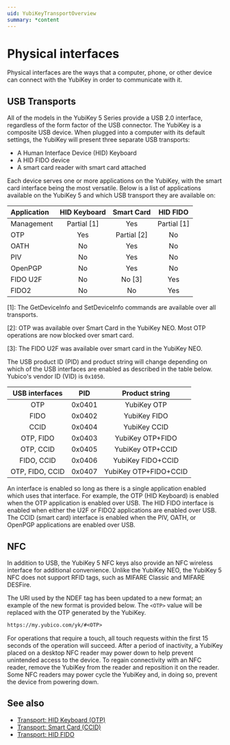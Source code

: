 ```yaml
---
uid: YubiKeyTransportOverview
summary: *content
---
```


<!-- Copyright 2021 Yubico AB

Licensed under the Apache License, Version 2.0 (the "License");
you may not use this file except in compliance with the License.
You may obtain a copy of the License at

    http://www.apache.org/licenses/LICENSE-2.0

Unless required by applicable law or agreed to in writing, software
distributed under the License is distributed on an "AS IS" BASIS,
WITHOUT WARRANTIES OR CONDITIONS OF ANY KIND, either express or implied.
See the License for the specific language governing permissions and
limitations under the License. -->

# Physical interfaces

Physical interfaces are the ways that a computer, phone, or other device can connect
with the YubiKey in order to communicate with it.


## USB Transports

All of the models in the YubiKey 5 Series provide a USB 2.0 interface, regardless of
the form factor of the USB connector. The YubiKey is a composite USB device. When plugged
into a computer with its default settings, the YubiKey will present three separate USB
transports:

- A Human Interface Device (HID) Keyboard
- A HID FIDO device
- A smart card reader with smart card attached

Each device serves one or more applications on the YubiKey, with the smart card interface
being the most versatile. Below is a list of applications available on the YubiKey 5 and
which USB transport they are available on:

| Application | HID Keyboard | Smart Card   | HID FIDO    | 
| :---------- | :----------: | :----------: | :---------: |
| Management  | Partial [1]  | Yes          | Partial [1] |
| OTP         | Yes          | Partial [2]  | No          |
| OATH        | No           | Yes          | No          |
| PIV         | No           | Yes          | No          |
| OpenPGP     | No           | Yes          | No          |
| FIDO U2F    | No           | No [3]       | Yes         |
| FIDO2       | No           | No           | Yes         |

[1]: The GetDeviceInfo and SetDeviceInfo commands are available over all transports.

[2]: OTP was available over Smart Card in the YubiKey NEO. Most OTP operations are now
blocked over smart card.

[3]: The FIDO U2F was available over smart card in the YubiKey NEO.

The USB product ID (PID) and product string will change depending on which of the USB
interfaces are enabled as described in the table below. Yubico's vendor ID (VID)
is `0x1050`.

| USB interfaces      | PID     | Product string        |
| :-----------------: | :-----: | :-------------------: |
| OTP                 | 0x0401  | YubiKey OTP           |
| FIDO                | 0x0402  | YubiKey FIDO          |
| CCID                | 0x0404  | YubiKey CCID          |
| OTP, FIDO           | 0x0403  | YubiKey OTP+FIDO      |
| OTP, CCID           | 0x0405  | YubiKey OTP+CCID      |
| FIDO, CCID          | 0x0406  | YubiKey FIDO+CCID     |
| OTP, FIDO, CCID     | 0x0407  | YubiKey OTP+FIDO+CCID |

An interface is enabled so long as there is a single application enabled which uses that
interface. For example, the OTP (HID Keyboard) is enabled when the OTP application is enabled
over USB. The HID FIDO interface is enabled when either the U2F or FIDO2 applications are
enabled over USB. The CCID (smart card) interface is enabled when the PIV, OATH, or OpenPGP
applications are enabled over USB.

## NFC

In addition to USB, the YubiKey 5 NFC keys also provide an NFC wireless interface for
additional convenience. Unlike the YubiKey NEO, the YubiKey 5 NFC does not support RFID
tags, such as MIFARE Classic and MIFARE DESFire.

The URI used by the NDEF tag has been updated to a new format; an example of the new format
is provided below. The `<OTP>` value will be replaced with the OTP generated by the YubiKey.

```txt
https://my.yubico.com/yk/#<OTP>
```

For operations that require a touch, all touch requests within the first 15 seconds of the
operation will succeed. After a period of inactivity, a YubiKey placed on a desktop NFC reader
may power down to help prevent unintended access to the device. To regain connectivity with
an NFC reader, remove the YubiKey from the reader and reposition it on the reader. Some NFC
readers may power cycle the YubiKey and, in doing so, prevent the device from powering down.

## See also

- [Transport: HID Keyboard (OTP)](xref:YubiKeyTransportHIDKeyboard)
- [Transport: Smart Card (CCID)](xref:YubiKeyTransportSmartCard)
- [Transport: HID FIDO](xref:YubiKeyTransportHIDFIDO)
